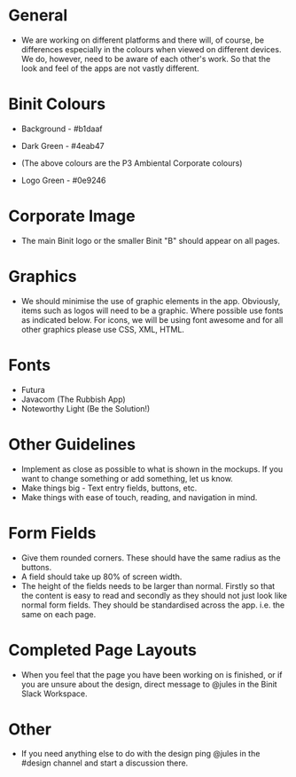# General

* We are working on different platforms and there will, of course, be differences especially in the colours when viewed on different devices. We do, however, need to be aware of each other's work. So that the look and feel of the apps are not vastly different.

# Binit Colours

* Background - #b1daaf
* Dark Green - #4eab47
* (The above colours are the P3 Ambiental Corporate colours)

* Logo Green - #0e9246

# Corporate Image
* The main Binit logo or the smaller Binit "B" should appear on all pages.

# Graphics

* We should minimise the use of graphic elements in the app. Obviously, items such as logos will need to be a graphic. Where possible use fonts as indicated below. For icons, we will be using font awesome and for all other graphics please use CSS, XML, HTML. 

# Fonts

* Futura
* Javacom (The Rubbish App)
* Noteworthy Light (Be the Solution!)

# Other Guidelines

* Implement as close as possible to what is shown in the mockups. If you want to change something or add something, let us know. 
* Make things big - Text entry fields, buttons, etc.
* Make things with ease of touch, reading, and navigation in mind.

# Form Fields

* Give them rounded corners. These should have the same radius as the buttons.
* A field should take up 80% of screen width.
* The height of the fields needs to be larger than normal. Firstly so that the content is easy to read and secondly as they should not just look like normal form fields. They should be standardised across the app. i.e. the same on each page.

# Completed Page Layouts

* When you feel that the page you have been working on is finished, or if you are unsure about the design, direct message to @jules in the Binit Slack Workspace.

# Other

* If you need anything else to do with the design ping @jules in the #design channel and start a discussion there. 
